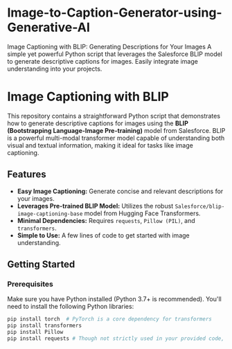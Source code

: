 # Image-to-Caption-Generator-using-Generative-AI
Image Captioning with BLIP: Generating Descriptions for Your Images  A simple yet powerful Python script that leverages the Salesforce BLIP model to generate descriptive captions for images. Easily integrate image understanding into your projects.
# Image Captioning with BLIP

This repository contains a straightforward Python script that demonstrates how to generate descriptive captions for images using the **BLIP (Bootstrapping Language-Image Pre-training)** model from Salesforce. BLIP is a powerful multi-modal transformer model capable of understanding both visual and textual information, making it ideal for tasks like image captioning.

## Features

* **Easy Image Captioning:** Generate concise and relevant descriptions for your images.
* **Leverages Pre-trained BLIP Model:** Utilizes the robust `Salesforce/blip-image-captioning-base` model from Hugging Face Transformers.
* **Minimal Dependencies:** Requires `requests`, `Pillow (PIL)`, and `transformers`.
* **Simple to Use:** A few lines of code to get started with image understanding.

## Getting Started

### Prerequisites

Make sure you have Python installed (Python 3.7+ is recommended).
You'll need to install the following Python libraries:

```bash
pip install torch  # PyTorch is a core dependency for transformers
pip install transformers
pip install Pillow
pip install requests # Though not strictly used in your provided code, it's common for image fetching

